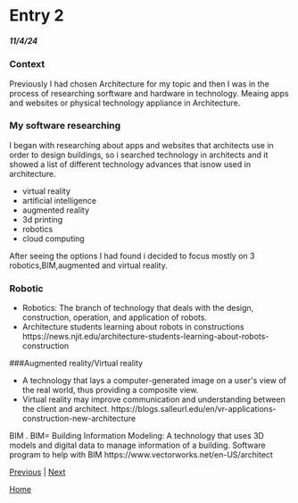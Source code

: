 # Entry 2
##### 11/4/24

### Context
Previously I had chosen Architecture for my topic and then I was in the process of researching sorftware and hardware in technology. Meaing apps and websites or physical technology appliance in Architecture.

### My software researching
I began with researching about apps and websites that architects use in order to design buildings, so i searched technology in architects and it showed a list of different technology advances that isnow used in architecture. 

<ul>
  <li>virtual reality</li>  
  <li> artificial intelligence </li>
  <li>augmented reality</li>
  <li>3d printing </li> 
  <li>robotics</li>
  <li>cloud computing</li>
</ul>

After seeing the options I had found i decided to focus mostly on 3 robotics,BIM,augmented and virtual reality.

### Robotic
<ul>
<li>Robotics: The branch of technology that deals with the design, construction, operation, and application of robots.</li>
<li>Architecture students learning about robots in constructions https://news.njit.edu/architecture-students-learning-about-robots-construction</li>
</ul>

###Augmented reality/Virtual reality
<ul>
<li>A technology that lays a computer-generated image on a user's view of the real world, thus providing a composite view.</li>
 <li>Virtual reality may improve communication and understanding between the client and architect.
https://blogs.salleurl.edu/en/vr-applications-construction-new-architecture
</ul>
BIM
.  BIM= Building Information Modeling: A technology that uses 3D models and digital data to manage information of a building.
Software program to help with BIM https://www.vectorworks.net/en-US/architect


[Previous](entry01.md) | [Next](entry03.md)

[Home](../README.md)
